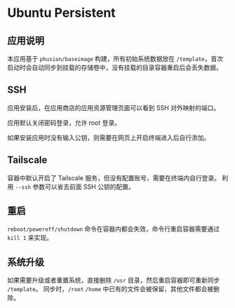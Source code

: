 # Ubuntu Persistent

## 应用说明

本应用基于 `phusion/baseimage` 构建，所有初始系统数据放在 `/template`，首次启动时会自动同步到挂载的存储卷中，没有挂载的目录容器重启后会丢失数据。

## SSH

应用安装后，在应用商店的应用资源管理页面可以看到 SSH 对外映射的端口。

应用默认关闭密码登录，允许 root 登录。

如果安装应用时没有输入公钥，则需要在网页上开启终端进入后自行添加。

## Tailscale

容器中默认开启了 Tailscale 服务，但没有配置账号，需要在终端内自行登录。
利用 `--ssh` 参数可以省去前面 SSH 公钥的配置。

## 重启

`reboot/poweroff/shutdown` 命令在容器内都会失效，命令行重启容器需要通过 `kill 1` 来实现。

## 系统升级

如果需要升级或者重置系统，直接删除 `/usr` 目录，然后重启容器即可重新同步 `/template`。
同步时，`/root` `/home` 中已有的文件会被保留，其他文件都会被删除。

